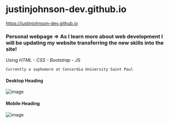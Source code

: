 # justinjohnson-dev.github.io

https://justinjohnson-dev.github.io

### Personal webpage => As I learn more about web development I will be updating my website transferring the new skills into the site!

*Using HTML - CSS - Bootstrap - JS*

```
Currently a sophomore at Concordia University Saint Paul
```
#### Desktop Heading
![image](https://user-images.githubusercontent.com/23105078/57591477-34050880-74f7-11e9-94d3-f27a12cf9a6c.png)

#### Mobile Heading
![image](https://user-images.githubusercontent.com/23105078/57591406-d2dd3500-74f6-11e9-8229-e20eb787258f.png)
